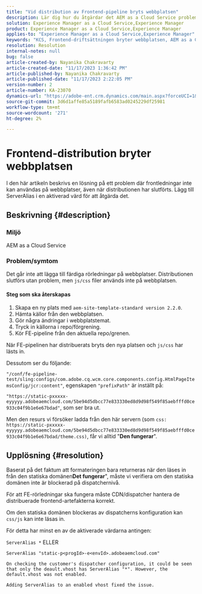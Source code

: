 ```yaml
---
title: "Vid distribution av Frontend-pipeline bryts webbplatsen"
description: Lär dig hur du åtgärdar det AEM as a Cloud Service problemet där distribution av frontpipeline bryter webbplatsen. Lägg till ServerAlias i en aktiverad värd.
solution: Experience Manager as a Cloud Service,Experience Manager
product: Experience Manager as a Cloud Service,Experience Manager
applies-to: "Experience Manager as a Cloud Service,Experience Manager"
keywords: "KCS, Frontend-driftsättningen bryter webbplatsen, AEM as a Cloud Service, js/css-filer tillämpas inte"
resolution: Resolution
internal-notes: null
bug: false
article-created-by: Nayanika Chakravarty
article-created-date: "11/17/2023 1:36:42 PM"
article-published-by: Nayanika Chakravarty
article-published-date: "11/17/2023 2:22:05 PM"
version-number: 2
article-number: KA-23070
dynamics-url: "https://adobe-ent.crm.dynamics.com/main.aspx?forceUCI=1&pagetype=entityrecord&etn=knowledgearticle&id=5d139753-4e85-ee11-8179-6045bd0065b6"
source-git-commit: 3d6d1affe85a5189fafb6583ad0245229df25981
workflow-type: tm+mt
source-wordcount: '271'
ht-degree: 2%

---
```


# Frontend-distribution bryter webbplatsen


I den här artikeln beskrivs en lösning på ett problem där frontledningar inte kan användas på webbplatser, även när distributionen har slutförts. Lägg till ServerAlias i en aktiverad värd för att åtgärda det.



## Beskrivning {#description}


### Miljö

AEM as a Cloud Service

### Problem/symtom

Det går inte att lägga till färdiga rörledningar på webbplatser. Distributionen slutförs utan problem, men `js/css` filer används inte på webbplatsen.

#### Steg som ska återskapas

1. Skapa en ny plats med `aem-site-template-standard version 2.2.0`.
2. Hämta källor från den webbplatsen.
3. Gör några ändringar i webbplatstemat.
4. Tryck in källorna i repo/förgrening.
5. Kör FE-pipeline från den aktuella repo/grenen.


När FE-pipelinen har distribuerats bryts den nya platsen och `js/css` har lästs in.

Dessutom ser du följande:

`"/conf/fe-pipeline-test/sling:configs/com.adobe.cq.wcm.core.components.config.HtmlPageItemsConfig/jcr:content"`, egenskapen `"prefixPath"` är inställt på:

`"https://static-pxxxxx-eyyyyy.adobeaemcloud.com/5be94d5dbcc77e833330ed8d9d98f549f85aebfffd0ce933c04f9b1e6e67bdad"`, som ser bra ut.

Men den resurs vi försöker ladda från den här servern (som `css: https://static-pxxxxx-eyyyyy.adobeaemcloud.com/5be94d5dbcc77e833330ed8d9d98f549f85aebfffd0ce933c04f9b1e6e67bdad/theme.css)`, får vi alltid &quot;<b>Den fungerar</b>&quot;.


## Upplösning {#resolution}


Baserat på det faktum att formateringen bara returneras när den läses in från den statiska domänen<b>Det fungerar</b>&quot;, måste vi verifiera om den statiska domänen inte är blockerad på dispatchernivå.

För att FE-rörledningar ska fungera måste CDN/dispatcher hantera de distribuerade frontend-artefakterna korrekt.

Om den statiska domänen blockeras av dispatcherns konfiguration kan `css/js` kan inte läsas in.

För detta har minst en av de aktiverade värdarna antingen:

`ServerAlias *`
ELLER


```
ServerAlias "static-p<progId>-e<envId>.adobeaemcloud.com"
```


`On checking the customer's dispatcher configuration, it could be seen that only the deault.vhost has ServerAlias "*". However, the default.vhost was not enabled.`

`Adding ServerAlias to an enabled vhost fixed the issue.`
